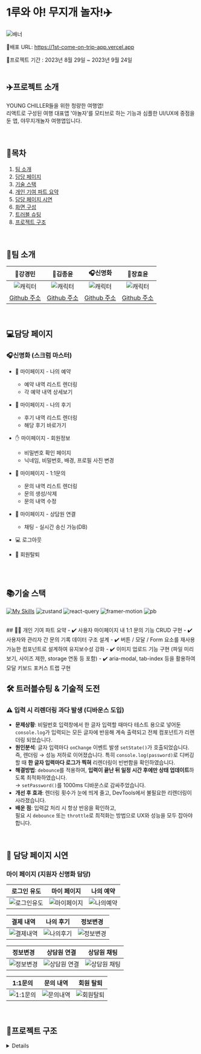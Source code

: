 # 1루와 야! 무지개 놀자!✈️

![배너](https://github.com/FRONTENDSCHOOL6/1st-ComeOn-TripApp/assets/131448929/95375c34-6c3d-4974-99f9-a044fa3052e0)

🔗배포 URL: https://1st-come-on-trip-app.vercel.app

📅프로젝트 기간 : 2023년 8월 29일 ~ 2023년 9월 24일  
<br/>

## ✈️프로젝트 소개
YOUNG CHILLER들을 위한 청량한 여행앱!     
리액트로 구성된 여행 대표앱 '야놀자'를 모티브로 하는  기능과 심플한 UI/UX에 중점을 둔 앱, 야무지개놀자 여행앱입니다.

<br/>

## 🦁목차

1. [팀 소개](#팀-소개)
2. [담당 페이지](#담당-페이지)
3. [기술 스택](#기술-스택)
4. [개인 기여 파트 요약](#개인-기여-파트-요약)
5. [담당 페이지 시연](#담당-페이지-시연)
6. [화면 구성](#화면-구성)
7. [트러블 슈팅](#트러블-슈팅)
8. [프로젝트 구조](#프로젝트-구조)

<br/>

## 🌈팀 소개

|                             🐤강경민                             |                             🐻김종윤                             |                            🎧️신명화                            |                             🐇장효윤                             |
| :--------------------------------------------------------------: | :--------------------------------------------------------------: | :-------------------------------------------------------------: | :--------------------------------------------------------------: |
| ![캐릭터](https://github.com/FRONTENDSCHOOL6/1st-ComeOn-TripApp/assets/131448929/486aadd9-cfbe-423f-92e4-71dc7198e19f) | ![캐릭터](https://github.com/FRONTENDSCHOOL6/1st-ComeOn-TripApp/assets/131448929/1ea4b6b3-ff87-48b1-8eb1-3996b8720140) | ![캐릭터](https://avatars.githubusercontent.com/u/73214037?v=4) | ![캐릭터](https://github.com/FRONTENDSCHOOL6/1st-ComeOn-TripApp/assets/131448929/3f474a9b-d758-4b3f-a798-0edc64f6cdda) |
|            [Github 주소](https://github.com/minomad)             |            [Github 주소](https://github.com/whddbsl)             |         [Github 주소](https://github.com/MyoungHwaShin)         |             [Github 주소](https://github.com/HYHYJ)              |

<br/>

## 💻담당 페이지

### 🎧️신명화 (스크럼 마스터)

- :book: 마이페이지 - 나의 예약 
   - 예약 내역 리스트 렌더링
   - 각 예약 내역 상세보기
 
- :tada:  마이페이지 - 나의 후기
  - 후기 내역 리스트 렌더링
  - 해당 후기 바로가기
 
- :hand: 마이페이지 - 회원정보
  - 비밀번호 확인 페이지
  - 닉네임, 비밀번호, 배경, 프로필 사진 변경
 
- :balloon:  마이페이지 - 1:1문의
  - 문의 내역 리스트 렌더링
  - 문의 생성/삭제
  - 문의 내역 수정
 
- :crown: 마이페이지 - 상담원 연결
  - 채팅 - 실시간 송신 가능(DB)
 
- :computer: 로그아웃
- :whale: 회원탈퇴

<br/>


<br/>

## 📚기술 스택

[![My Skills](https://skillicons.dev/icons?i=html,css,tailwind,javascript,react,vite,vercel,git,github,figma)](https://skillicons.dev)
![zustand](https://github.com/FRONTENDSCHOOL6/1st-ComeOn-TripApp/assets/131448929/0f5f178b-381c-44de-8f5f-7ec6ce1045c9)
![react-query](https://github.com/FRONTENDSCHOOL6/1st-ComeOn-TripApp/assets/131448929/3b6bfa41-463d-4c22-9b5f-4ca215b7c767)
![framer-motion](https://github.com/FRONTENDSCHOOL6/1st-ComeOn-TripApp/assets/131448929/eca9548d-af1d-4de3-b5c3-2313c9cac184)
![pb](https://github.com/FRONTENDSCHOOL6/1st-ComeOn-TripApp/assets/131448929/75b04053-0d9f-42bb-b88c-b50b52c5e6f7)

<br/>
## 🙋‍♀️ 개인 기여 파트 요약
- ✔️ 사용자 마이페이지 내 1:1 문의 기능 CRUD 구현
- ✔️ 사용자와 관리자 간 문의 기록 데이터 구조 설계
- ✔️ 버튼 / 모달 / Form 요소를 재사용 가능한 컴포넌트로 설계하여 유지보수성 강화
- ✔️ 이미지 업로드 기능 구현 (파일 미리보기, 사이즈 제한, storage 연동 등 포함) 
- ✔️ aria-modal, tab-index 등을 활용하여 모달 키보드 포커스 트랩 구현

## 🛠️ 트러블슈팅 & 기술적 도전

### ⚠️ 입력 시 리렌더링 과다 발생 (디바운스 도입)

- **문제상황**: 비밀번호 입력창에서 한 글자 입력할 때마다 테스트 용으로 넣어둔 `console.log`가 입력되는 모든 글자에 반응해 계속 출력되고 전체 컴포넌트가 리렌더링 되었습니다.
- **원인분석**: 글자 입력마다 `onChange` 이벤트 발생 `setState()`가 호출되었습니다. 즉, 렌더링 → 성능 저하로 이어졌습니다.
  특히 `console.log(password)`로 디버깅할 때 **한 글자 입력마다 로그가 찍혀** 리렌더링이 빈번함을 확인하였습니다.
- **해결방법**: `debounce`를 적용하여, **입력이 끝난 뒤 일정 시간 후에만 상태 업데이트**하도록 최적화하였습니다.  
  → `setPassword()`를 1000ms 디바운스로 감싸주었습니다.
- **개선 후 효과**: 렌더링 횟수가 눈에 띄게 줄고, DevTools에서 불필요한 리렌더링이 사라졌습니다.
- **배운 점**: 입력값 처리 시 항상 반응을 확인하고,  
  필요 시 `debounce` 또는 `throttle`로 최적화는 방법으로 UX와 성능을 모두 잡아야 합니다.

<br/>

## 📱 담당 페이지 시연


### 마이 페이지 (지원자 신명화 담당)

| 로그인 유도 | 마이 페이지 | 나의 예약 |
| :-----------: | :-----------: | :-----------: |
| ![로그인유도](https://github.com/FRONTENDSCHOOL6/1st-ComeOn-TripApp/assets/131448929/9457d552-1379-4a09-a82e-f5a9381d065e) | ![마이페이지](https://github.com/FRONTENDSCHOOL6/1st-ComeOn-TripApp/assets/131448929/0819eb68-86ed-44ad-9909-43b4a7759bf5) | ![나의예약](https://github.com/FRONTENDSCHOOL6/1st-ComeOn-TripApp/assets/131448929/85a184ae-9a3a-4309-8820-1aae9cc11a36) |

| 결제 내역 | 나의 후기 | 정보변경 |
| :-----------: | :-----------: | :-----------: |
| ![결제내역](https://github.com/FRONTENDSCHOOL6/1st-ComeOn-TripApp/assets/131448929/af6aab09-adb0-47a0-985e-2ac877ad712a) | ![나의후기](https://github.com/FRONTENDSCHOOL6/1st-ComeOn-TripApp/assets/131448929/b5006e81-0a81-40d8-8da3-f7b212639201) | ![정보변경](https://github.com/FRONTENDSCHOOL6/1st-ComeOn-TripApp/assets/131448929/32d54d26-d957-420a-9347-520b94544308) |

| 정보변경 | 상담원 연결 | 상담원 채팅 |
| :-----------: | :-----------: | :-----------: |
| ![정보변경](https://github.com/FRONTENDSCHOOL6/1st-ComeOn-TripApp/assets/131448929/57e18b9c-6b5a-4900-9321-1fd41bf08c26) | ![상담원 연결](https://github.com/FRONTENDSCHOOL6/1st-ComeOn-TripApp/assets/131448929/4bef0cf5-d322-436a-82e7-9011a5b9fe88) | ![상담원 채팅](https://github.com/FRONTENDSCHOOL6/1st-ComeOn-TripApp/assets/131448929/775b6517-1557-4458-b1e3-2ac8f9d29533) |

| 1:1문의 | 문의 내역 | 회원 탈퇴 |
| :-----------: | :-----------: | :-----------: |
| ![1:1문의](https://github.com/FRONTENDSCHOOL6/1st-ComeOn-TripApp/assets/131448929/7f199b46-eb2f-4d3f-bf2e-1c5061dbe6b4) | ![문의내역](https://github.com/FRONTENDSCHOOL6/1st-ComeOn-TripApp/assets/131448929/6b01e02f-b3be-4ae2-89f5-6409848fc61a) | ![회원탈퇴](https://github.com/FRONTENDSCHOOL6/1st-ComeOn-TripApp/assets/131448929/956dad52-24e7-46e8-a8c5-d0d34b53c18b) |

<br/>

## 📁프로젝트 구조

<details>

```
📦src
 ├─📂api
 │  └📜usePocketData.js
 ├─📂components
 │  ├─📜AroundList.jsx
 │  ├─📜AroundMap.jsx
 │  ├─📜Button.jsx
 │  ├─📜CartController.jsx
 │  ├─📜Category.jsx
 │  ├─📜CustomDate.jsx
 │  ├─📜Entertainment.jsx
 │  ├─📜Exhibition.jsx
 │  ├─📜Form.jsx
 │  ├─📜Guest.jsx
 │  ├─📜Header.jsx
 │  ├─📜Hotel.jsx
 │  ├─📜HotelInfoCategory.jsx
 │  ├─📜HotelIntro.jsx
 │  ├─📜HotelList.jsx
 │  ├─📜HotelReviewEdit.jsx
 │  ├─📜HotelService.jsx
 │  ├─📜Input.jsx
 │  ├─📜Kakao.jsx
 │  ├─📜LeisureBrand.jsx
 │  ├─📜LeisureButton.jsx
 │  ├─📜LeisureCategory.jsx
 │  ├─📜LeisureInfoCategory.jsx
 │  ├─📜LeisureLink.jsx
 │  ├─📜LeisureProduct.jsx
 │  ├─📜LeisureProductInfo.jsx
 │  ├─📜LocationChoice.jsx
 │  ├─📜LocationMap.jsx
 │  ├─📜LocationSideButton.jsx
 │  ├─📜LocationSideButtonList.jsx
 │  ├─📜MetaTag.jsx
 │  ├─📜MyBasicButton.jsx
 │  ├─📜MyChatMessage.jsx
 │  ├─📜MyCircleProfile.jsx
 │  ├─📜MyForm.jsx
 │  ├─📜MyInput.jsx
 │  ├─📜MyList.jsx
 │  ├─📜MyNewQna.jsx
 │  ├─📜MyQnaTemplate.jsx
 │  ├─📜MySelecModal.jsx
 │  ├─📜NumberOfPeople.jsx
 │  ├─📜SearchFavorite.jsx
 │  ├─📜SearchHotel.jsx
 │  ├─📜SearchLeisure.jsx
 │  ├─📜SearchRecent.jsx
 │  ├─📜SearchResult.jsx
 │  ├─📜SearchTraffic.jsx
 │  ├─📜SelectModal.jsx
 │  ├─📜Spinner.jsx
 │  ├─📜TrafficCategory.jsx
 │  ├─📜TrafficReserveButton.jsx
 │  ├─📜WishCart.jsx
 │  └─📜WishList.jsx
 ├─📂Hook
 │  └─📜useStorage.js
 ├─📂layout
 │  ├─📜Navigation.jsx
 │  └─📜RootLayout.jsx
 ├─📂pages
 │  ├─📜AirlinePage.jsx
 │  ├─📜AppInstallPage.jsx
 │  ├─📜AroundPage.jsx
 │  ├─📜BookingPage.jsx
 │  ├─📜CartPage.jsx
 │  ├─📜ExhibitionDetailPage.jsx
 │  ├─📜FindPage.jsx
 │  ├─📜HotelDetailPage.jsx
 │  ├─📜HotelPage.jsx
 │  ├─📜HotelReviewPage.jsx
 │  ├─📜HotelRoomDetailPage.jsx
 │  ├─📜HotelRoomPage.jsx
 │  ├─📜LeisureBrandPage.jsx
 │  ├─📜LeisureDetailPage.jsx
 │  ├─📜LeisureListPage.jsx
 │  ├─📜LeisurePage.jsx
 │  ├─📜LeisureThemePage.jsx
 │  ├─📜LocationDetailPage.jsx
 │  ├─📜LocationPage.jsx
 │  ├─📜MainPage.jsx
 │  ├─📜MyBookingDetailPage.jsx
 │  ├─📜MyBookingPage.jsx
 │  ├─📜MyChatPage.jsx
 │  ├─📜MyInfoChangePage.jsx
 │  ├─📜MyInfoPage.jsx
 │  ├─📜MyNewQnaPage.jsx
 │  ├─📜MyPage.jsx
 │  ├─📜MyQnaDetailPage.jsx
 │  ├─📜MyQnaPage.jsx
 │  ├─📜MyReviewPage.jsx
 │  ├─📜MyWithdrawalPage.jsx
 │  ├─📜SearchDetailPage.jsx
 │  ├─📜SearchPage.jsx
 │  ├─📜SignInPage.jsx
 │  ├─📜SignUpPage.jsx
 │  ├─📜TrafficCarDetailPage.jsx
 │  ├─📜TrafficCarPage.jsx
 │  ├─📜TrafficDetailPage.jsx
 │  ├─📜TrafficPage.jsx
 │  ├─📜TrafficTrainPage.jsx
 │  └─📜WishPage.jsx
 ├─📂store
 │  ├─📜middleware.js
 │  ├─📜useAuthStore.js
 │  └─📜zustand.js
 ├─📂styles
 │  └─📜tailwind.css
 ├─📂utils
 │  ├─📜debounce.js
 │  ├─📜getPbImageURL.js
 │  ├─📜numberWithComma.js
 │  ├─📜regEx.js
 │  └─📜ScrollToTop.js
 ├─📜App.jsx
 ├─📜main.jsx
 └─📜routes.jsx
```

</details>

